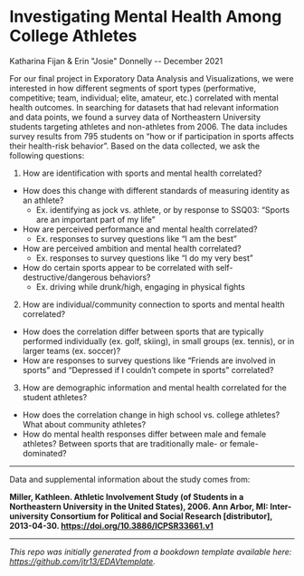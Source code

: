 # Investigating Mental Health Among College Athletes 

Katharina Fijan & Erin "Josie" Donnelly -- December 2021

For our final project in Exporatory Data Analysis and Visualizations, we were interested in how different segments of sport types (performative, competitive; team, individual; elite, amateur, etc.) correlated with mental health outcomes. In searching for datasets that had relevant information and data points, we found a survey data of Northeastern University students targeting athletes and non-athletes from 2006. The data includes survey results from 795 students on “how or if participation in sports affects their health-risk behavior”. Based on the data collected, we ask the following questions:

1. How are identification with sports and mental health correlated?

* How does this change with different standards of measuring identity as an athlete?
  * Ex. identifying as jock vs. athlete, or by response to SSQ03: “Sports are an important part of my life”
* How are perceived performance and mental health correlated?
  * Ex. responses to survey questions like “I am the best”
* How are perceived ambition and mental health correlated?
  * Ex. responses to survey questions like “I do my very best”
* How do certain sports appear to be correlated with self-destructive/dangerous behaviors?
  * Ex. driving while drunk/high, engaging in physical fights

2. How are individual/community connection to sports and mental health correlated?

* How does the correlation differ between sports that are typically performed individually (ex. golf, skiing), in small groups (ex. tennis), or in larger teams (ex. soccer)?
* How are responses to survey questions like “Friends are involved in sports” and “Depressed if I couldn’t compete in sports” correlated?

3. How are demographic information and mental health correlated for the student athletes?

* How does the correlation change in high school vs. college athletes? What about community athletes?
* How do mental health responses differ between male and female athletes? Between sports that are traditionally male- or female-dominated?

---
Data and supplemental information about the study comes from:

**Miller, Kathleen. Athletic Involvement Study (of Students in a Northeastern University in the United States), 2006. Ann Arbor, MI: Inter-university Consortium for Political and Social Research [distributor], 2013-04-30. https://doi.org/10.3886/ICPSR33661.v1**

----

*This repo was initially generated from a bookdown template available here: https://github.com/jtr13/EDAVtemplate.*	




